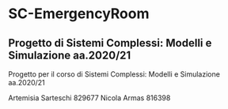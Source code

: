 # SC-EmergencyRoom
## Progetto di Sistemi Complessi: Modelli e Simulazione aa.2020/21


Progetto per il corso di Sistemi Complessi: Modelli e Simulazione aa.2020/21

Artemisia Sarteschi 829677
Nicola Armas 816398
